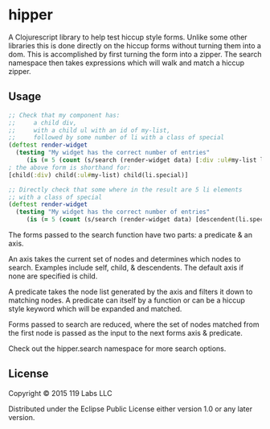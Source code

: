 # hipper

A Clojurescript library to help test hiccup style forms. Unlike some other libraries this is done directly on the hiccup forms without turning them into a dom. This is accomplished by first turning the form into a zipper. The search namespace then takes expressions which will walk and match a hiccup zipper.

## Usage

```clojure
;; Check that my component has: 
;;     a child div, 
;;     with a child ul with an id of my-list, 
;;     followed by some number of li with a class of special
(deftest render-widget
  (testing "My widget has the correct number of entries"
     (is (= 5 (count (s/search (render-widget data) [:div :ul#my-list li.special]))))))
; the above form is shorthand for:
[child(:div) child(:ul#my-list) child(li.special)]

;; Directly check that some where in the result are 5 li elements
;; with a class of special
(deftest render-widget
  (testing "My widget has the correct number of entries"
     (is (= 5 (count (s/search (render-widget data) [descendent(li.special)]))))))
```

The forms passed to the search function have two parts: a predicate & an axis.

An axis takes the current set of nodes and determines which nodes to search. Examples include self, child, & descendents. The default axis if none are specified is child.

A predicate takes the node list generated by the axis and filters it down to matching nodes. A predicate can itself by a function or can be a hiccup style keyword which will be expanded and matched.

Forms passed to search are reduced, where the set of nodes matched from the first node is passed as the input to the next forms axis & predicate.

Check out the hipper.search namespace for more search options.

## License

Copyright © 2015 119 Labs LLC

Distributed under the Eclipse Public License either version 1.0 or  any later version.

